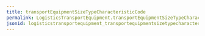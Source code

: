 ```yaml
---
title: transportEquipmentSizeTypeCharacteristicCode
permalink: LogisticsTransportEquipment.transportEquipmentSizeTypeCharacteristicCode.html
jsonid: logisticstransportequipment_transportequipmentsizetypecharacteristiccode
---
```


